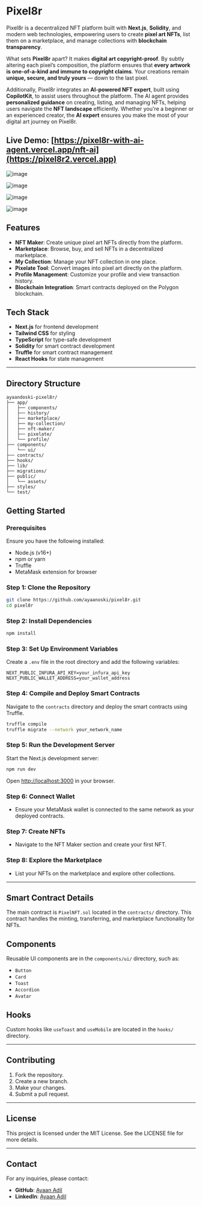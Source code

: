 # Pixel8r

Pixel8r is a decentralized NFT platform built with **Next.js**, **Solidity**, and modern web technologies, empowering users to create **pixel art NFTs**, list them on a marketplace, and manage collections with **blockchain transparency**.

What sets **Pixel8r** apart? It makes **digital art copyright-proof**. By subtly altering each pixel’s composition, the platform ensures that **every artwork is one-of-a-kind and immune to copyright claims**. Your creations remain **unique, secure, and truly yours** — down to the last pixel.

Additionally, Pixel8r integrates an **AI-powered NFT expert**, built using **CopilotKit**, to assist users throughout the platform. The AI agent provides **personalized guidance** on creating, listing, and managing NFTs, helping users navigate the **NFT landscape** efficiently. Whether you're a beginner or an experienced creator, the **AI expert** ensures you make the most of your digital art journey on Pixel8r.

## Live Demo: [https://pixel8r-with-ai-agent.vercel.app/nft-ai](https://pixel8r2.vercel.app)

![image](https://github.com/user-attachments/assets/0854d020-6474-4f9e-86e7-8408e5c5d4a7)

![image](https://github.com/user-attachments/assets/00be1263-6bef-41db-a19e-d4a202474fd6)

![image](https://github.com/user-attachments/assets/8c86b092-e036-4565-8e01-2493760db823)

![image](https://github.com/user-attachments/assets/fb3eb5eb-9752-41b9-859a-07f8f4fc20a4)



## Features
- **NFT Maker**: Create unique pixel art NFTs directly from the platform.
- **Marketplace**: Browse, buy, and sell NFTs in a decentralized marketplace.
- **My Collection**: Manage your NFT collection in one place.
- **Pixelate Tool**: Convert images into pixel art directly on the platform.
- **Profile Management**: Customize your profile and view transaction history.
- **Blockchain Integration**: Smart contracts deployed on the Polygon blockchain.

## Tech Stack
- **Next.js** for frontend development
- **Tailwind CSS** for styling
- **TypeScript** for type-safe development
- **Solidity** for smart contract development
- **Truffle** for smart contract management
- **React Hooks** for state management

---

## Directory Structure
```
ayaandoski-pixel8r/
├── app/
│   ├── components/
│   ├── history/
│   ├── marketplace/
│   ├── my-collection/
│   ├── nft-maker/
│   ├── pixelate/
│   └── profile/
├── components/
│   └── ui/
├── contracts/
├── hooks/
├── lib/
├── migrations/
├── public/
│   └── assets/
├── styles/
└── test/
```

## Getting Started
### Prerequisites
Ensure you have the following installed:
- Node.js (v16+)
- npm or yarn
- Truffle
- MetaMask extension for browser

### Step 1: Clone the Repository
```bash
git clone https://github.com/ayaanoski/pixel8r.git
cd pixel8r
```

### Step 2: Install Dependencies
```bash
npm install
```

### Step 3: Set Up Environment Variables
Create a `.env` file in the root directory and add the following variables:
```env
NEXT_PUBLIC_INFURA_API_KEY=your_infura_api_key
NEXT_PUBLIC_WALLET_ADDRESS=your_wallet_address
```

### Step 4: Compile and Deploy Smart Contracts
Navigate to the `contracts` directory and deploy the smart contracts using Truffle.
```bash
truffle compile
truffle migrate --network your_network_name
```

### Step 5: Run the Development Server
Start the Next.js development server:
```bash
npm run dev
```
Open [http://localhost:3000](http://localhost:3000) in your browser.

### Step 6: Connect Wallet
- Ensure your MetaMask wallet is connected to the same network as your deployed contracts.

### Step 7: Create NFTs
- Navigate to the NFT Maker section and create your first NFT.

### Step 8: Explore the Marketplace
- List your NFTs on the marketplace and explore other collections.

---

## Smart Contract Details
The main contract is `PixelNFT.sol` located in the `contracts/` directory. This contract handles the minting, transferring, and marketplace functionality for NFTs.

## Components
Reusable UI components are in the `components/ui/` directory, such as:
- `Button`
- `Card`
- `Toast`
- `Accordion`
- `Avatar`

## Hooks
Custom hooks like `useToast` and `useMobile` are located in the `hooks/` directory.

---

## Contributing
1. Fork the repository.
2. Create a new branch.
3. Make your changes.
4. Submit a pull request.

---

## License
This project is licensed under the MIT License. See the LICENSE file for more details.

---

## Contact
For any inquiries, please contact:
- **GitHub**: [Ayaan Adil](https://github.com/ayaanoski)
- **LinkedIn**: [Ayaan Adil](https://www.linkedin.com/in/ayaan-adil-371137268/)

